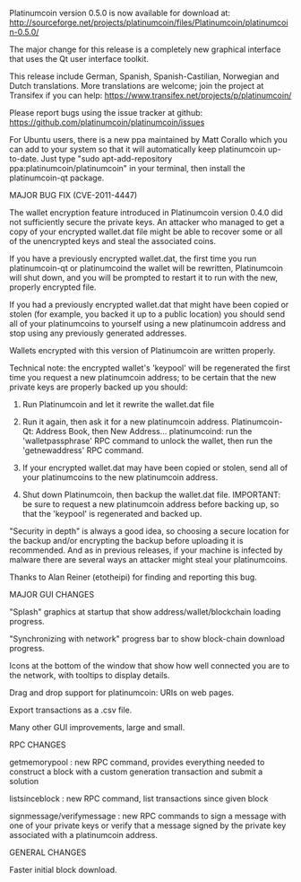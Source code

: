 Platinumcoin version 0.5.0 is now available for download at:
http://sourceforge.net/projects/platinumcoin/files/Platinumcoin/platinumcoin-0.5.0/

The major change for this release is a completely new graphical interface that uses the Qt user interface toolkit.

This release include German, Spanish, Spanish-Castilian, Norwegian and Dutch translations. More translations are welcome; join the project at Transifex if you can help:
https://www.transifex.net/projects/p/platinumcoin/

Please report bugs using the issue tracker at github:
https://github.com/platinumcoin/platinumcoin/issues

For Ubuntu users, there is a new ppa maintained by Matt Corallo which you can add to your system so that it will automatically keep platinumcoin up-to-date.  Just type "sudo apt-add-repository ppa:platinumcoin/platinumcoin" in your terminal, then install the platinumcoin-qt package.

MAJOR BUG FIX  (CVE-2011-4447)

The wallet encryption feature introduced in Platinumcoin version 0.4.0 did not sufficiently secure the private keys. An attacker who
managed to get a copy of your encrypted wallet.dat file might be able to recover some or all of the unencrypted keys and steal the
associated coins.

If you have a previously encrypted wallet.dat, the first time you run platinumcoin-qt or platinumcoind the wallet will be rewritten, Platinumcoin will
shut down, and you will be prompted to restart it to run with the new, properly encrypted file.

If you had a previously encrypted wallet.dat that might have been copied or stolen (for example, you backed it up to a public
location) you should send all of your platinumcoins to yourself using a new platinumcoin address and stop using any previously generated addresses.

Wallets encrypted with this version of Platinumcoin are written properly.

Technical note: the encrypted wallet's 'keypool' will be regenerated the first time you request a new platinumcoin address; to be certain that the
new private keys are properly backed up you should:

1. Run Platinumcoin and let it rewrite the wallet.dat file

2. Run it again, then ask it for a new platinumcoin address.
Platinumcoin-Qt: Address Book, then New Address...
platinumcoind: run the 'walletpassphrase' RPC command to unlock the wallet,  then run the 'getnewaddress' RPC command.

3. If your encrypted wallet.dat may have been copied or stolen, send  all of your platinumcoins to the new platinumcoin address.

4. Shut down Platinumcoin, then backup the wallet.dat file.
IMPORTANT: be sure to request a new platinumcoin address before backing up, so that the 'keypool' is regenerated and backed up.

"Security in depth" is always a good idea, so choosing a secure location for the backup and/or encrypting the backup before uploading it is recommended. And as in previous releases, if your machine is infected by malware there are several ways an attacker might steal your platinumcoins.

Thanks to Alan Reiner (etotheipi) for finding and reporting this bug.

MAJOR GUI CHANGES

"Splash" graphics at startup that show address/wallet/blockchain loading progress.

"Synchronizing with network" progress bar to show block-chain download progress.

Icons at the bottom of the window that show how well connected you are to the network, with tooltips to display details.

Drag and drop support for platinumcoin: URIs on web pages.

Export transactions as a .csv file.

Many other GUI improvements, large and small.

RPC CHANGES

getmemorypool : new RPC command, provides everything needed to construct a block with a custom generation transaction and submit a solution

listsinceblock : new RPC command, list transactions since given block

signmessage/verifymessage : new RPC commands to sign a message with one of your private keys or verify that a message signed by the private key associated with a platinumcoin address.

GENERAL CHANGES

Faster initial block download.

